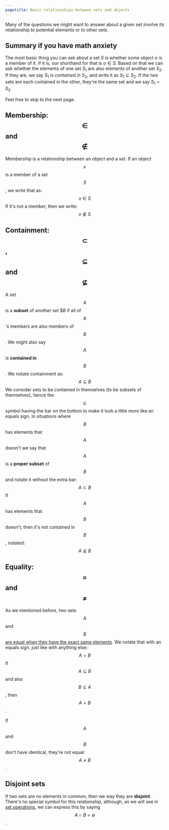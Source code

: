 ```yaml
---
pagetitle: Basic relationships between sets and objects
---
```

Many of the questions we might want to answer about a given set involve its relationship to potential elements or to other sets.

## Summary if you have math anxiety

The most basic thing you can ask about a set $S$ is whether some object $o$ is a member of it.  If it is, our shorthand for that is $o \in S$.  Based on that we can ask whether the elements of one set $S_1$ are also elements of another set $S_2$.  If they are, we say $S_1$ is *contained in* $S_2$, and write it as $S_1 \subseteq S_2$.  If the two sets are each contained in the other, they're the same set and we say $S_1 = S_2$.

Feel free to skip to the next page.

## Membership: $$\in$$ and $$\notin$$

Membership is a relationship between an object and a set. If an object $$x$$ is a member of a set $$S$$, we write that as:
$$
x\in S
$$
If it's not a member, then we write:
$$
x\notin S
$$

## Containment: $$\subset$$, $$\subseteq$$ and $$\not\subseteq$$

A set $$A$$ is a **subset** of another set $$B$ if all of $$A$$'s members are also members of $$B$$.  We might also say $$A$$ is **contained in** $$B$$.  We notate containment as:
$$
A \subseteq B
$$
We consider sets to be contained in themselves (to be subsets of themselves), hence the $$\subseteq$$ symbol having the bar on the bottom to make it look a little more like an equals sign.  In situations where $$B$$ has elements that $$A$$ doesn't we say that $$A$$ is a **proper subset** of $$B$$ and notate it without the extra bar:
$$
A \subset B
$$
If $$A$$ has elements that $$B$$ doesn't, then it's not contained in $$B$$, notated:
$$A\not\subseteq B$$


## Equality: $$=$$ and $$\neq$$

As we mentioned before, two sets $$A$$ and $$B$$ [are equal when they have the exact same elements](extensionality).  We notate that with an equals sign, just like with anything else:
$$
A=B
$$
If $$A\subseteq B$$ and also $$B \subseteq A$$, then $$A=B$$.

If $$A$$ and $$B$$ don't have identical, they're not equal: $$A\neq B$$.

## Disjoint sets

If two sets are no elements in common, then we way they are **disjoint**.  There's no special symbol for this relationship, although, as we will see in [set operations](Set_operations), we can express this by saying $$A\cap B = \emptyset$$.